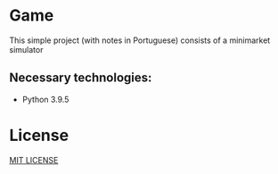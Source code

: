 # Game

This simple project (with notes in Portuguese) consists of a minimarket simulator
## Necessary technologies:
  - Python 3.9.5  

# License
[MIT LICENSE](LICENSE)